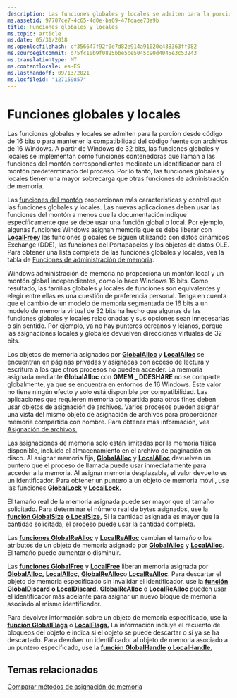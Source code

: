 ```yaml
---
description: Las funciones globales y locales se admiten para la porción desde código de 16 bits o para mantener la compatibilidad del código fuente con archivos de 16 Windows.
ms.assetid: 97707ce7-4c65-4d0e-ba69-47fdaee73a9b
title: Funciones globales y locales
ms.topic: article
ms.date: 05/31/2018
ms.openlocfilehash: cf356647f92f0e7d82e914a91020c438363ff082
ms.sourcegitcommit: d75fc10b9f0825bbe5ce5045c90d4045e3c53243
ms.translationtype: MT
ms.contentlocale: es-ES
ms.lasthandoff: 09/13/2021
ms.locfileid: "127159857"
---
```

# <a name="global-and-local-functions"></a>Funciones globales y locales

Las funciones globales y locales se admiten para la porción desde código de 16 bits o para mantener la compatibilidad del código fuente con archivos de 16 Windows. A partir de Windows de 32 bits, las funciones globales y locales [](heap-functions.md) se implementan como funciones contenedoras que llaman a las funciones del montón correspondientes mediante un identificador para el montón predeterminado del proceso. Por lo tanto, las funciones globales y locales tienen una mayor sobrecarga que otras funciones de administración de memoria.

Las [funciones del montón](heap-functions.md) proporcionan más características y control que las funciones globales y locales. Las nuevas aplicaciones deben usar las funciones del montón a menos que la documentación indique específicamente que se debe usar una función global o local. Por ejemplo, algunas funciones Windows asignan memoria que se debe liberar con [**LocalFree**](/windows/desktop/api/WinBase/nf-winbase-localfree)y las funciones globales se siguen utilizando con datos dinámicos Exchange (DDE), las funciones del Portapapeles y los objetos de datos OLE. Para obtener una lista completa de las funciones globales y locales, vea la tabla de [Funciones de administración de memoria](memory-management-functions.md).

Windows administración de memoria no proporciona un montón local y un montón global independientes, como lo hace Windows 16 bits. Como resultado, las familias globales y locales de funciones son equivalentes y elegir entre ellas es una cuestión de preferencia personal. Tenga en cuenta que el cambio de un modelo de memoria segmentada de 16 bits a un modelo de memoria virtual de 32 bits ha hecho que algunas de las funciones globales y locales relacionadas y sus opciones sean innecesarias o sin sentido. Por ejemplo, ya no hay punteros cercanos y lejanos, porque las asignaciones locales y globales devuelven direcciones virtuales de 32 bits.

Los objetos de memoria asignados por [**GlobalAlloc**](/windows/desktop/api/WinBase/nf-winbase-globalalloc) y [**LocalAlloc**](/windows/desktop/api/WinBase/nf-winbase-localalloc) se encuentran en páginas privadas y asignadas con acceso de lectura y escritura a los que otros procesos no pueden acceder. La memoria asignada mediante **GlobalAlloc** con **GMEM \_ DDESHARE** no se comparte globalmente, ya que se encuentra en entornos de 16 Windows. Este valor no tiene ningún efecto y solo está disponible por compatibilidad. Las aplicaciones que requieren memoria compartida para otros fines deben usar objetos de asignación de archivos. Varios procesos pueden asignar una vista del mismo objeto de asignación de archivos para proporcionar memoria compartida con nombre. Para obtener más información, vea [Asignación de archivos.](file-mapping.md)

Las asignaciones de memoria solo están limitadas por la memoria física disponible, incluido el almacenamiento en el archivo de paginación en disco. Al asignar memoria fija, [**GlobalAlloc**](/windows/desktop/api/WinBase/nf-winbase-globalalloc) y [**LocalAlloc**](/windows/desktop/api/WinBase/nf-winbase-localalloc) devuelven un puntero que el proceso de llamada puede usar inmediatamente para acceder a la memoria. Al asignar memoria desplazable, el valor devuelto es un identificador. Para obtener un puntero a un objeto de memoria móvil, use las funciones [**GlobalLock**](/windows/desktop/api/WinBase/nf-winbase-globallock) y [**LocalLock.**](/windows/desktop/api/WinBase/nf-winbase-locallock)

El tamaño real de la memoria asignada puede ser mayor que el tamaño solicitado. Para determinar el número real de bytes asignados, use la [**función GlobalSize**](/windows/desktop/api/WinBase/nf-winbase-globalsize) [**o LocalSize.**](/windows/desktop/api/WinBase/nf-winbase-localsize) Si la cantidad asignada es mayor que la cantidad solicitada, el proceso puede usar la cantidad completa.

Las [**funciones GlobalReAlloc**](/windows/desktop/api/WinBase/nf-winbase-globalrealloc) y [**LocalReAlloc**](/windows/desktop/api/WinBase/nf-winbase-localrealloc) cambian el tamaño o los atributos de un objeto de memoria asignado por [**GlobalAlloc**](/windows/desktop/api/WinBase/nf-winbase-globalalloc) y [**LocalAlloc**](/windows/desktop/api/WinBase/nf-winbase-localalloc). El tamaño puede aumentar o disminuir.

Las [**funciones GlobalFree**](/windows/desktop/api/WinBase/nf-winbase-globalfree) y [**LocalFree**](/windows/desktop/api/WinBase/nf-winbase-localfree) liberan memoria asignada por [**GlobalAlloc,**](/windows/desktop/api/WinBase/nf-winbase-globalalloc) [**LocalAlloc,**](/windows/desktop/api/WinBase/nf-winbase-localalloc) [**GlobalReAlloc**](/windows/desktop/api/WinBase/nf-winbase-globalrealloc)o [**LocalReAlloc**](/windows/desktop/api/WinBase/nf-winbase-localrealloc). Para descartar el objeto de memoria especificado sin invalidar el identificador, use la [**función GlobalDiscard**](/windows/desktop/api/WinBase/nf-winbase-globaldiscard) [**o LocalDiscard.**](/windows/win32/api/minwinbase/nf-minwinbase-localdiscard) **GlobalReAlloc** o **LocalReAlloc** pueden usar el identificador más adelante para asignar un nuevo bloque de memoria asociado al mismo identificador.

Para devolver información sobre un objeto de memoria especificado, use la [**función GlobalFlags**](/windows/desktop/api/WinBase/nf-winbase-globalflags) o [**LocalFlags.**](/windows/desktop/api/WinBase/nf-winbase-localflags) La información incluye el recuento de bloqueos del objeto e indica si el objeto se puede descartar o si ya se ha descartado. Para devolver un identificador al objeto de memoria asociado a un puntero especificado, use la [**función GlobalHandle**](/windows/desktop/api/WinBase/nf-winbase-globalhandle) [**o LocalHandle.**](/windows/desktop/api/WinBase/nf-winbase-localhandle)

## <a name="related-topics"></a>Temas relacionados

<dl> <dt>

[Comparar métodos de asignación de memoria](comparing-memory-allocation-methods.md)
</dt> </dl>

 

 
